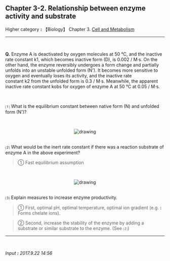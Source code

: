 ## **Chapter 3-2. Relationship between enzyme activity and substrate**

Higher category **:** 【Biology】 Chapter 3. [Cell and Metabolism](https://jb243.github.io/pages/69)

---

<br>

**Q.** Enzyme A is deactivated by oxygen molecules at 50 ℃, and the inactive rate constant k1, which becomes inactive form (D), is 0.002 / M·s. On the other hand, the enzyme reversibly undergoes a form change and partially unfolds into an unstable unfolded form (N'). It becomes more sensitive to oxygen and eventually loses its activity, and the inactive rate constant k2 from the unfolded form is 0.3 / M·s. Meanwhile, the apparent inactive rate constant kobs for oxygen of enzyme A at 50 ℃ at 0.05 / M·s.

<br>

⑴ What is the equilibrium constant between native form (N) and unfolded form (N')?

<br><center><img src="https://img1.daumcdn.net/thumb/R1280x0/?scode=mtistory2&fname=https://blog.kakaocdn.net/dn/ePDeX0/btrzX0e24LS/IlH5FLD9rlYG1pTOBxLE20/img.png" alt="drawing" /></center><br>

⑵ What would be the inert rate constant if there was a reaction substrate of enzyme A in the above experiment? 

> ① Fast equilibrium assumption 

<br><center><img src="https://img1.daumcdn.net/thumb/R1280x0/?scode=mtistory2&fname=https://blog.kakaocdn.net/dn/yTCSO/btrzYCxA5Qy/AEvLu3hck6hYWI8F7kPYCK/img.png" alt="drawing" /></center><br>

⑶ Explain measures to increase enzyme productivity. 

> ① First, optimal pH, optimal temperature, optimal ion gradient (e.g. **:** Forms chelate ions). 

> ② Second, increase the stability of the enzyme by adding a substrate or similar substrate to the enzyme. (See ⑵) 

---

<br>

*Input **:** 2017.9.22 14:56*
